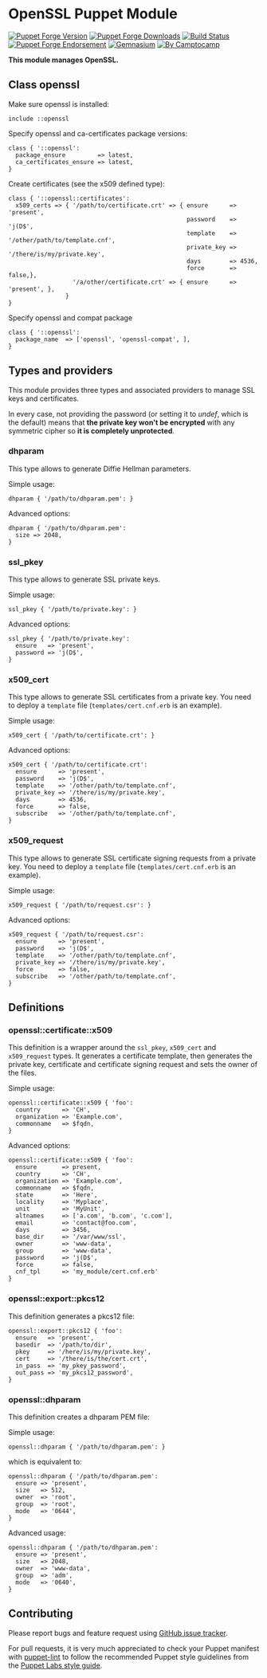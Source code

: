 # OpenSSL Puppet Module

[![Puppet Forge Version](http://img.shields.io/puppetforge/v/camptocamp/openssl.svg)](https://forge.puppetlabs.com/camptocamp/openssl)
[![Puppet Forge Downloads](http://img.shields.io/puppetforge/dt/camptocamp/openssl.svg)](https://forge.puppetlabs.com/camptocamp/openssl)
[![Build Status](https://img.shields.io/travis/camptocamp/puppet-openssl/master.svg)](https://travis-ci.org/camptocamp/puppet-openssl)
[![Puppet Forge Endorsement](https://img.shields.io/puppetforge/e/camptocamp/openssl.svg)](https://forge.puppetlabs.com/camptocamp/openssl)
[![Gemnasium](https://img.shields.io/gemnasium/camptocamp/puppet-openssl.svg)](https://gemnasium.com/camptocamp/puppet-openssl)
[![By Camptocamp](https://img.shields.io/badge/by-camptocamp-fb7047.svg)](http://www.camptocamp.com)

**This module manages OpenSSL.**

## Class openssl

Make sure openssl is installed:

```puppet
include ::openssl
```

Specify openssl and ca-certificates package versions:

```puppet
class { '::openssl':
  package_ensure         => latest,
  ca_certificates_ensure => latest,
}
```

Create certificates (see the x509 defined type):

```puppet
class { '::openssl::certificates':
  x509_certs => { '/path/to/certificate.crt' => { ensure      => 'present',
                                                  password    => 'j(D$',
                                                  template    => '/other/path/to/template.cnf',
                                                  private_key => '/there/is/my/private.key',
                                                  days        => 4536,
                                                  force       => false,},
                  '/a/other/certificate.crt' => { ensure      => 'present', },
                }
}
```

Specify openssl and compat package

```puppet
class { '::openssl':
  package_name  => ['openssl', 'openssl-compat', ],
}
```

## Types and providers

This module provides three types and associated providers to manage SSL keys and certificates.

In every case, not providing the password (or setting it to _undef_, which is the default) means that __the private key won't be encrypted__ with any symmetric cipher so __it is completely unprotected__.

### dhparam

This type allows to generate Diffie Hellman parameters.

Simple usage:

```puppet
dhparam { '/path/to/dhparam.pem': }
```

Advanced options:

```puppet
dhparam { '/path/to/dhparam.pem':
  size => 2048,
}
```

### ssl\_pkey

This type allows to generate SSL private keys.

Simple usage:

```puppet
ssl_pkey { '/path/to/private.key': }
```

Advanced options:

```puppet
ssl_pkey { '/path/to/private.key':
  ensure   => 'present',
  password => 'j(D$',
}
```

### x509\_cert

This type allows to generate SSL certificates from a private key. You need to deploy a `template` file (`templates/cert.cnf.erb` is an example).

Simple usage:

```puppet
x509_cert { '/path/to/certificate.crt': }
```

Advanced options:

```puppet
x509_cert { '/path/to/certificate.crt':
  ensure      => 'present',
  password    => 'j(D$',
  template    => '/other/path/to/template.cnf',
  private_key => '/there/is/my/private.key',
  days        => 4536,
  force       => false,
  subscribe   => '/other/path/to/template.cnf',
}
```

### x509\_request

This type allows to generate SSL certificate signing requests from a private key. You need to deploy a `template` file (`templates/cert.cnf.erb` is an example).

Simple usage:

```puppet
x509_request { '/path/to/request.csr': }
```

Advanced options:

```puppet
x509_request { '/path/to/request.csr':
  ensure      => 'present',
  password    => 'j(D$',
  template    => '/other/path/to/template.cnf',
  private_key => '/there/is/my/private.key',
  force       => false,
  subscribe   => '/other/path/to/template.cnf',
}
```

## Definitions

### openssl::certificate::x509

This definition is a wrapper around the `ssl_pkey`, `x509_cert` and `x509_request` types. It generates a certificate template, then generates the private key, certificate and certificate signing request and sets the owner of the files.

Simple usage:

```puppet
openssl::certificate::x509 { 'foo':
  country      => 'CH',
  organization => 'Example.com',
  commonname   => $fqdn,
}
```

Advanced options:

```puppet
openssl::certificate::x509 { 'foo':
  ensure       => present,
  country      => 'CH',
  organization => 'Example.com',
  commonname   => $fqdn,
  state        => 'Here',
  locality     => 'Myplace',
  unit         => 'MyUnit',
  altnames     => ['a.com', 'b.com', 'c.com'],
  email        => 'contact@foo.com',
  days         => 3456,
  base_dir     => '/var/www/ssl',
  owner        => 'www-data',
  group        => 'www-data',
  password     => 'j(D$',
  force        => false,
  cnf_tpl      => 'my_module/cert.cnf.erb'
}
```

### openssl::export::pkcs12

This definition generates a pkcs12 file:

```puppet
openssl::export::pkcs12 { 'foo':
  ensure   => 'present',
  basedir  => '/path/to/dir',
  pkey     => '/here/is/my/private.key',
  cert     => '/there/is/the/cert.crt',
  in_pass  => 'my_pkey_password',
  out_pass => 'my_pkcs12_password',
}
```

### openssl::dhparam

This definition creates a dhparam PEM file:


Simple usage:

```puppet
openssl::dhparam { '/path/to/dhparam.pem': }
```

which is equivalent to:

```puppet
openssl::dhparam { '/path/to/dhparam.pem':
  ensure => 'present',
  size   => 512,
  owner  => 'root',
  group  => 'root',
  mode   => '0644',
}
```

Advanced usage:

```puppet
openssl::dhparam { '/path/to/dhparam.pem':
  ensure => 'present',
  size   => 2048,
  owner  => 'www-data',
  group  => 'adm',
  mode   => '0640',
}
```

## Contributing

Please report bugs and feature request using [GitHub issue
tracker](https://github.com/camptocamp/puppet-openssl/issues).

For pull requests, it is very much appreciated to check your Puppet manifest
with [puppet-lint](https://github.com/rodjek/puppet-lint) to follow the recommended Puppet style guidelines from the
[Puppet Labs style guide](http://docs.puppetlabs.com/guides/style_guide.html).
